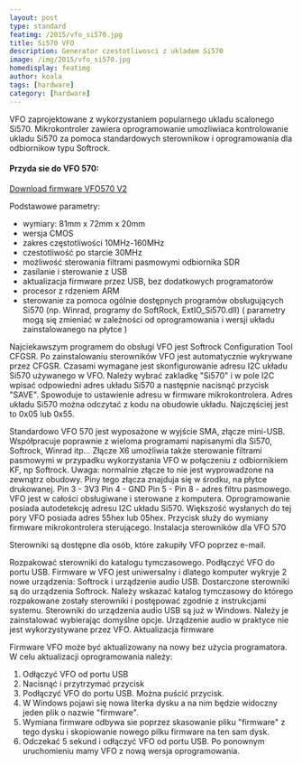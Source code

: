 ```yaml
---
layout: post
type: standard
featimg: /2015/vfo_si570.jpg
title: Si570 VFO
description: Generator czestotliwosci z ukladem Si570
image: /img/2015/vfo_si570.jpg
homedisplay: featimg
author: koala
tags: [hardware]
category: [hardware]
---
```

VFO zaprojektowane z wykorzystaniem popularnego ukladu scalonego Si570. Mikrokontroler zawiera oprogramowanie umozliwiaca kontrolowanie ukladu Si570 za pomoca standardowych sterownikow i oprogramowania dla odbiornikow typu Softrock.

#### Przyda sie do VFO 570:
[Download firmware VFO570 V2][1]

[1]: /download/firmware_vfo570_v2.zip "Program dla mikrokontrolera i plik binarny dla ukladu programowalnego"

Podstawowe parametry:


 - wymiary: 81mm x 72mm x 20mm
 - wersja CMOS
 - zakres częstotliwości 10MHz-160MHz
 - czestotliwość po starcie 30MHz
 - możliwość sterowania filtrami pasmowymi odbiornika SDR
 - zasilanie i sterowanie z USB
 - aktualizacja firmware przez USB, bez dodatkowych programatorów
 - procesor z rdzeniem ARM
 - sterowanie za pomoca ogólnie dostępnych programów obsługujących Si570 (np. Winrad, programy do SoftRock, ExtIO_Si570.dll)
( parametry mogą się zmieniać w zależności od oprogramowania i wersji układu zainstalowanego na płytce )

Najciekawszym programem do obsługi VFO jest Softrock Configuration Tool CFGSR. Po zainstalowaniu sterowników VFO jest automatycznie wykrywane przez CFGSR. Czasami wymagane jest skonfigurowanie adresu I2C układu Si570 używanego w VFO. Należy wybrać zakladkę "Si570" i w pole I2C wpisać odpowiedni adres układu Si570 a następnie nacisnąć przycisk "SAVE". Spowoduje to ustawienie adresu w firmware mikrokontrolera. Adres układu Si570 można odczytać z kodu na obudowie układu. Najczęściej jest to 0x05 lub 0x55.

Standardowo VFO 570 jest wyposażone w wyjście SMA, złącze mini-USB. Współpracuje poprawnie z wieloma programami napisanymi dla Si570, Softrock, Winrad itp... Złącze X6 umożliwia także sterowanie filtrami pasmowymi w przypadku wykorzystania VFO w połączeniu z odbiornikiem KF, np Softrock. Uwaga: normalnie złącze to nie jest wyprowadzone na zewnątrz obudowy. Piny tego złącza znajduja się w środku, na płytce drukowanej.
Pin 3 - 3V3
Pin 4 - GND
Pin 5 - Pin 8 - adres filtru pasmowego.
VFO jest w całości obsługiwane i sterowane z komputera. Oprogramowanie posiada autodetekcję adresu I2C układu Si570. Większość wysłanych do tej pory VFO posiada adres 55hex lub 05hex. Przycisk służy do wymiany firmware mikrokontrolera sterującego.
Instalacja sterowników dla VFO 570

Sterowniki są dostępne dla osób, które zakupiły VFO poprzez e-mail.

Rozpakować sterowniki do katalogu tymczasowego. Podłączyć VFO do portu USB. Firmware w VFO jest uniwersalny i dlatego komputer wykryje 2 nowe urządzenia: Softrock i urządzenie audio USB. Dostarczone sterowniki są do urządzenia Softrock. Należy wskazać katalog tymczasowy do którego rozpakowane zostały sterowniki i postępować zgodnie z instrukcjami systemu.
Sterowniki do urządzenia audio USB są już w Windows. Należy je zainstalować wybierając domyślne opcje. Urządzenie audio w praktyce nie jest wykorzystywane przez VFO.
Aktualizacja firmware

Firmware VFO może być aktualizowany na nowy bez użycia programatora. W celu aktualizacji oprogramowania należy:
1. Odłączyć VFO od portu USB
2. Nacisnąć i przytrzymać przycisk
3. Podłączyć VFO do portu USB. Można puścić przycisk.
4. W Windows pojawi się nowa literka dysku a na nim będzie widoczny jeden plik o nazwie "firmware".
5. Wymiana firmware odbywa sie poprzez skasowanie pliku "firmware" z tego dysku i skopiowanie nowego pilku firmware na ten sam dysk.
6. Odczekać 5 sekund i odłączyć VFO od portu USB. Po ponownym uruchomieniu mamy VFO z nową wersja oprogramowania.
